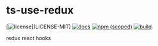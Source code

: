 # ts-use-redux

[![license](https://img.shields.io/badge/license-MIT%2FApache--2.0-blue")](LICENSE-MIT)
[![docs](https://img.shields.io/badge/docs-typescript-blue.svg)](https://aicacia.github.io/ts-use-redux/)
[![npm (scoped)](https://img.shields.io/npm/v/@aicacia/use-redux)](https://www.npmjs.com/package/@aicacia/use-redux)
[![build](https://github.com/aicacia/ts-use-redux/workflows/Test/badge.svg)](https://github.com/aicacia/ts-use-redux/actions?query=workflow%3ATest)

redux react hooks
